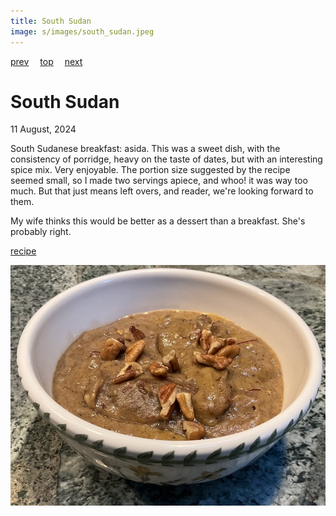 ```yaml
---
title: South Sudan
image: s/images/south_sudan.jpeg
---
```

[prev](sudan.md)&emsp;
[top](../index.md)&emsp;
[next](suriname.md)
# South Sudan
11 August, 2024

South Sudanese breakfast: asida. This was a sweet dish, with the
consistency of porridge, heavy on the taste of dates, but with an
interesting spice mix. Very enjoyable.  The portion size suggested by
the recipe seemed small, so I made two servings apiece, and whoo! it
was way too much. But that just means left overs, and reader, we're
looking forward to them.

My wife thinks this would be better as a dessert than a
breakfast. She's probably right.

[recipe](https://ilovearabicfood.com/recipes/asida-with-dates-and-walnuts/)

![breakfast](images/south_sudan.jpeg)
